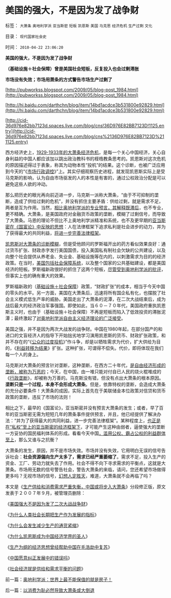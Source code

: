 # 美国的强大，不是因为发了战争财

标签： `大萧条` `奥地利学派` `亚当斯密` `短板` `凯恩斯` `美国` `马克思` `经济危机` `生产过剩` `文化` 

目录： `现代国家社会史`

时间： `2010-04-22 23:06:20`

**美国的强大，不是因为发了战争财**

**（基础设施＋社会保障）曾是美国社会短板，反复投入也会过剩滞胀**

**市场没有失效；市场用萧条的方式警告市场生产过剩了**

[http://pubworkss.blogspot.com/2009/05/blog-post_1984.html](http://pubworkss.blogspot.com/2009/05/blog-post_1984.html)

[http://hi.baidu.com/darthchn/blog/item/14bd1acdce3b531800e92829.html](http://hi.baidu.com/darthchn/blog/item/14bd1acdce3b531800e92829.html)

[http://cid-36d976e82bb7123d.spaces.live.com/blog/cns!36D976E82BB7123D!1125.entry](http://cid-36d976e82bb7123d.spaces.live.com/blog/cns%2136D976E82BB7123D%211125.entry)

西方经济史上，[1929-1933年的大萧条经济危机](../../../2009/12/26/“看得见的手”催化了大萧条.md)，是每一个关心中国经济，关心自身利益的中国人都应该加以跳出政治教科书的桎梏教条思考的。凯恩斯对这次危机的原因描述得过于表象，称其为动物本性“投机”的结果。这个诊断，也被广泛应用到今天的“《[市场行政调控](http://blog.sina.com.cn/s/blog_5563a64d0100ci43.html)》”上。其实仔细观察历史进程，就发现凯恩斯实际上是受马克斯的影响，认为自由市场驱发的人的本性是有害的，通过公权政治分配是可以避免这些人欲的冲动。

那么把历史的眼光再向前迈进一步，马克斯一派称大萧条，“由于不可抑制的垄断，造成了供给过剩的危机”，并没有抓住主要矛盾：供给过剩，就是需求不足，两者是互为作用。当然，[相比奥地利学派的专业预言，其解释既滞后](../../../2010/1/21/奥地利学派，孤独的自由战士.md)，也不专业，更不精确。大萧条，是美国政府对金融货币政策的垄断，模糊了过剩信号，而导致了大萧条。马恩的理论不但比不上奥地利学派精准和系统，也不及更早期的[亚当斯密在《国富论》中反映的思想](../../../2009/10/29/伟大的思想家亚当斯密的迷惑.md)：人在法律框架下追求私利是社会进步的动力，并为了获得最大的共同利益，[将进一步完善法律框架](../../../2009/8/19/追求民主法制者，自已首先要尊重法制框架.md)。

[凯恩斯对大萧条的诊断模糊](../../../2009/11/29/大萧条后凯恩斯主义和“坏帐过剩的危机”.md)，但是受他顾问的罗斯福开出的药方看似效果良好：通过货币扩张、财政赤字发行美国国债，投入美国私有制社会欠缺的公共建设，以及向整个社会提供从养老金、失业金、基础设施等在内的，以刺激需求为目的的经济政策。在当时，[美国包括社会保障系统](../../../2009/10/28/地区社会保障才能拉动内需.md)，以及整个国家的公共基础建设，都是美国经济的短板。罗斯福新政很好的抓住了这两个短板，[尽管受到奥地利学派的批评](../../../2010/1/22/奥地利学派不是完美的体系.md)，但事实上也的确有重大的效果。

罗斯福新政的（[基础设施＋社会保障](../../../2007/10/6/中国国民福利缺失是经济发展中的癌症.md)）政策，“财政扩张”的成本，相当于今天中国的零头的水平。另一方面，美国在大萧条后，迅速将所有国企私有化，也摆脱了社会主义模式低生产率的威胁。美国走出了大萧条的泥潭，在二次大战结束后，成为战后最大的经济政治军事强国。即使如此，当６０－７０年代，美国政府重执凯恩斯主义时，也由于（基础设施＋社会保障）不再是短板而陷入了低效投资的滞胀泥潭；最终激起了[对奥地利学派自由主义经济理论的广泛接受](../../../2010/1/21/奥地利学派，孤独的自由战士.md)。

美国之强，并不是因为两次大战发的战争财。中国在1980年起，在部分国产的和进口的文盲经济人的指导下开始拙劣地学习演用凯恩斯的货币、财政扩张政策，和并不存在的“《[公众的过度投机](../../../2007/8/26/散户投资是中国股市中最理性的投资者.md)》”作斗争，却是以牺牲需求为代价，扩大供给为目的，《[利益转移为结果](../../../2009/4/7/市场规范，市场干预和财富转移.md)》扩张。这种扩张，可谓得不偿失。代价，即将体现在我们每一个人的身上。

马克斯对大萧条的预言针对垄断，这种垄断，在西方二十年代，[是自由经济形成的垄断，被称为万恶的](../../../2009/9/14/“垄断”是构成四百年世界现代史的关键词.md)；今天，在中国，由一堆只能对付自已人民的烧火棍堆成的《[行政垄断](../../../2008/11/27/的哥要罢工：行政垄断不是市场管理.md)》，却被称为万善的。马克斯没有错，但没有点出大萧条的根本原因。**垄断只是一个过程，本身不会形成大萧条**。但是，依靠特权的垄断，会造成大萧条的充分必要条件！大萧条的成因，实际上首先在于美联储金本位政策对信贷和货币政策的垄断，违反了市场的法则！

相比之下，最早的《国富论》，亚当斯密并没有预言大萧条的发生；或者，早了百年的亚当斯密无需为短短几年的萧条事件提供预言，并且，他已经提供了解决办法：“并为了获得最大的共同利益，进一步完善法律框架”。某种程度上，[也正是在“私权”至上的亚当斯密的经济框架下](../../../2009/9/5/私有制是全人类老百姓奋斗五千年的革命成果.md)，才可能产生这种由弱者，逼使强大的垄断一方妥协的国民福利体系的形成。看看今天中国[，滥用公权、霸占公权的利益群体至上](../../../2009/9/12/私有制和孟子的善良愿望.md)，那么又谁与之抗衡？

大萧条的发生，原因，并不是市场失效。市场并没有失效，它用明白无误的信号告诉社会：**社会资源偏向生产太多了，需求已经严重萎缩了**。需求不足，投入生产的资金、工厂、劳动力就失去了作用。社会不得不向下寻求需求的平衡点，这就是大萧条。市场用无数的信号警告社会，警告大萧条的来临，请问，您还希望市场做得更多吗？无视市场的信号，[幻想人定胜天](../../../2009/5/1/人定胜天？马列唯心信仰对客观规律干预冲动.md)，难道，大萧条就不会再临了吗？

本文是《[生产供给和消费需求严重失衡，中国或将步入大萧条](http://darthvad.blog.163.com/blog/static/5339947020094100020525/)》分段修正版，原文发表于２００７年９月，被管理员删除：

《[美国强大不是因为发了二次大战战争财](http://hi.baidu.com/darthchn/blog/item/14bd1acdce3b531800e92829.html)》

《[为什么人类社会长期把生产作为发展的指标](http://hi.baidu.com/darthchn/blog/item/66008da9883b53b9ca130c2b.html)》

《[为什么会发生减少生产的通货紧缩](http://hi.baidu.com/darthchn/blog/item/f47b2417351c7159f2de3235.html)》

《[为什么凯恩斯成为中国经济学界的圣人](http://hi.baidu.com/darthchn/blog/item/972b681254185c0a5baf5336.html)》

《[生产为纲的经济思想曾经帮助中国在毛浩劫中复苏](http://hi.baidu.com/darthchn/blog/item/99acc5d83ef9dfe138012f30.html)》

《[中国愿意纠正发展中的错误吗](http://hi.baidu.com/darthchn/blog/item/75a26c6345de3bd5e6113a32.html)》

《[社会经济就是供给和需求平衡的问题](http://hi.baidu.com/darthchn/blog/item/99acc5d83efddfe138012f3c.html)》



前一篇：[奥地利学派：世界上最不能保值的就是房子！](../../../2010/4/22/奥地利学派：世界上最不能保值的就是房子！.md)

后一篇：[以消费为耻必然导致大萧条或大倒退](../../../2010/4/22/以消费为耻必然导致大萧条或大倒退.md)